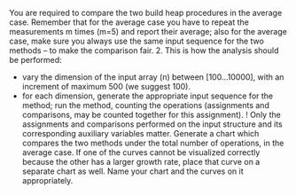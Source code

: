 You are required to compare the two build heap procedures in the average case.
Remember that for the average case you have to repeat the measurements m times (m=5)
and report their average; also for the average case, make sure you always use the same
input sequence for the two methods – to make the comparison fair.
2. This is how the analysis should be performed:
- vary the dimension of the input array (n) between [100…10000], with an increment
of maximum 500 (we suggest 100).
- for each dimension, generate the appropriate input sequence for the method; run the
method, counting the operations (assignments and comparisons, may be counted
together for this assignment).
! Only the assignments and comparisons performed on the input structure and its
corresponding auxiliary variables matter.
Generate a chart which compares the two methods under the total number of operations,
in the average case. If one of the curves cannot be visualized correctly because the other
has a larger growth rate, place that curve on a separate chart as well. Name your chart
and the curves on it appropriately.